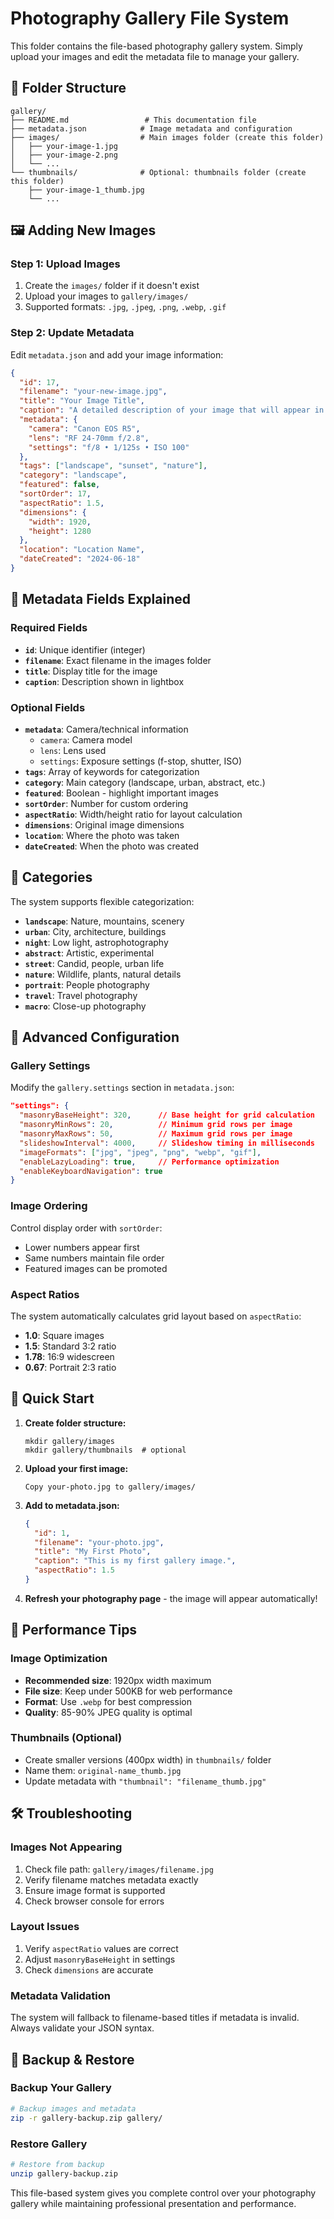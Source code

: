 # Photography Gallery File System

This folder contains the file-based photography gallery system. Simply upload your images and edit the metadata file to manage your gallery.

## 📁 Folder Structure

```
gallery/
├── README.md                 # This documentation file
├── metadata.json            # Image metadata and configuration
├── images/                  # Main images folder (create this folder)
│   ├── your-image-1.jpg
│   ├── your-image-2.png
│   └── ...
└── thumbnails/              # Optional: thumbnails folder (create this folder)
    ├── your-image-1_thumb.jpg
    └── ...
```

## 🖼️ Adding New Images

### Step 1: Upload Images
1. Create the `images/` folder if it doesn't exist
2. Upload your images to `gallery/images/`
3. Supported formats: `.jpg`, `.jpeg`, `.png`, `.webp`, `.gif`

### Step 2: Update Metadata
Edit `metadata.json` and add your image information:

```json
{
  "id": 17,
  "filename": "your-new-image.jpg",
  "title": "Your Image Title",
  "caption": "A detailed description of your image that will appear in the lightbox.",
  "metadata": {
    "camera": "Canon EOS R5",
    "lens": "RF 24-70mm f/2.8",
    "settings": "f/8 • 1/125s • ISO 100"
  },
  "tags": ["landscape", "sunset", "nature"],
  "category": "landscape",
  "featured": false,
  "sortOrder": 17,
  "aspectRatio": 1.5,
  "dimensions": {
    "width": 1920,
    "height": 1280
  },
  "location": "Location Name",
  "dateCreated": "2024-06-18"
}
```

## 📝 Metadata Fields Explained

### Required Fields
- **`id`**: Unique identifier (integer)
- **`filename`**: Exact filename in the images folder
- **`title`**: Display title for the image
- **`caption`**: Description shown in lightbox

### Optional Fields
- **`metadata`**: Camera/technical information
  - `camera`: Camera model
  - `lens`: Lens used
  - `settings`: Exposure settings (f-stop, shutter, ISO)
- **`tags`**: Array of keywords for categorization
- **`category`**: Main category (landscape, urban, abstract, etc.)
- **`featured`**: Boolean - highlight important images
- **`sortOrder`**: Number for custom ordering
- **`aspectRatio`**: Width/height ratio for layout calculation
- **`dimensions`**: Original image dimensions
- **`location`**: Where the photo was taken
- **`dateCreated`**: When the photo was created

## 🎯 Categories

The system supports flexible categorization:

- **`landscape`**: Nature, mountains, scenery
- **`urban`**: City, architecture, buildings  
- **`night`**: Low light, astrophotography
- **`abstract`**: Artistic, experimental
- **`street`**: Candid, people, urban life
- **`nature`**: Wildlife, plants, natural details
- **`portrait`**: People photography
- **`travel`**: Travel photography
- **`macro`**: Close-up photography

## 🔧 Advanced Configuration

### Gallery Settings
Modify the `gallery.settings` section in `metadata.json`:

```json
"settings": {
  "masonryBaseHeight": 320,      // Base height for grid calculation
  "masonryMinRows": 20,          // Minimum grid rows per image
  "masonryMaxRows": 50,          // Maximum grid rows per image
  "slideshowInterval": 4000,     // Slideshow timing in milliseconds
  "imageFormats": ["jpg", "jpeg", "png", "webp", "gif"],
  "enableLazyLoading": true,     // Performance optimization
  "enableKeyboardNavigation": true
}
```

### Image Ordering
Control display order with `sortOrder`:
- Lower numbers appear first
- Same numbers maintain file order
- Featured images can be promoted

### Aspect Ratios
The system automatically calculates grid layout based on `aspectRatio`:
- **1.0**: Square images
- **1.5**: Standard 3:2 ratio
- **1.78**: 16:9 widescreen
- **0.67**: Portrait 2:3 ratio

## 🚀 Quick Start

1. **Create folder structure:**
   ```
   mkdir gallery/images
   mkdir gallery/thumbnails  # optional
   ```

2. **Upload your first image:**
   ```
   Copy your-photo.jpg to gallery/images/
   ```

3. **Add to metadata.json:**
   ```json
   {
     "id": 1,
     "filename": "your-photo.jpg",
     "title": "My First Photo",
     "caption": "This is my first gallery image.",
     "aspectRatio": 1.5
   }
   ```

4. **Refresh your photography page** - the image will appear automatically!

## 📱 Performance Tips

### Image Optimization
- **Recommended size**: 1920px width maximum
- **File size**: Keep under 500KB for web performance
- **Format**: Use `.webp` for best compression
- **Quality**: 85-90% JPEG quality is optimal

### Thumbnails (Optional)
- Create smaller versions (400px width) in `thumbnails/` folder
- Name them: `original-name_thumb.jpg`
- Update metadata with `"thumbnail": "filename_thumb.jpg"`

## 🛠️ Troubleshooting

### Images Not Appearing
1. Check file path: `gallery/images/filename.jpg`
2. Verify filename matches metadata exactly
3. Ensure image format is supported
4. Check browser console for errors

### Layout Issues
1. Verify `aspectRatio` values are correct
2. Adjust `masonryBaseHeight` in settings
3. Check `dimensions` are accurate

### Metadata Validation
The system will fallback to filename-based titles if metadata is invalid. Always validate your JSON syntax.

## 🔄 Backup & Restore

### Backup Your Gallery
```bash
# Backup images and metadata
zip -r gallery-backup.zip gallery/
```

### Restore Gallery
```bash
# Restore from backup
unzip gallery-backup.zip
```

This file-based system gives you complete control over your photography gallery while maintaining professional presentation and performance.